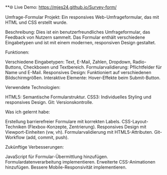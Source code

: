 **🌐 Live Demo: https://mjes24.github.io/Survey-form/

Umfrage-Formular Projekt:
Ein responsives Web-Umfrageformular, das mit HTML und CSS erstellt wurde.

Beschreibung:
Dies ist ein benutzerfreundliches Umfrageformular, das Feedback von Nutzern sammelt. Das Formular enthält verschiedene Eingabetypen und ist mit einem modernen, responsiven Design gestaltet.

Funktionen:

Verschiedene Eingabetypen: Text, E-Mail, Zahlen, Dropdown, Radio-Buttons, Checkboxen und Textbereich.
Formularvalidierung: Pflichtfelder für Name und E-Mail.
Responsives Design: Funktioniert auf verschiedenen Bildschirmgrößen.
Interaktive Elemente: Hover-Effekte beim Submit-Button.


Verwendete Technologien:

HTML5: Semantische Formularstruktur.
CSS3: Individuelles Styling und responsives Design.
Git: Versionskontrolle.


Was ich gelernt habe:

Erstellung barrierefreier Formulare mit korrekten Labels.
CSS-Layout-Techniken (Flexbox-Konzepte, Zentrierung).
Responsives Design mit Viewport-Einheiten (vw, vh).
Formularvalidierung mit HTML5-Attributen.
Git-Workflow (add, commit, push).


Zukünftige Verbesserungen:

JavaScript für Formular-Übermittlung hinzufügen.
Formulardatenverarbeitung implementieren.
Erweiterte CSS-Animationen hinzufügen.
Bessere Mobile-Responsivität implementieren.
